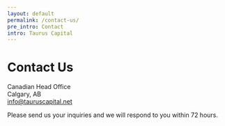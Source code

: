 ```yaml
---
layout: default
permalink: /contact-us/
pre_intro: Contact
intro: Taurus Capital
---
```


# Contact Us

Canadian Head Office<br />
Calgary, AB<br />
<a href="mailto:info@tauruscapital.net">info@tauruscapital.net</a>

<div id="contact" class="contact-form">
    <p>Please send us your inquiries and we will respond to you within 72 hours.</p>
    <div class="contact-form-component"></div>
</div>
